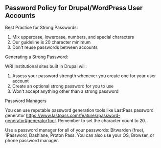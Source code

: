 Password Policy for Drupal/WordPress User Accounts
--------------------------------------------------

Best Practice for Strong Passwords:

1. Mix uppercase, lowercase, numbers, and special characters
2. Our guideline is 20 character minimum
3. Don't reuse passwords between accounts

Generating a Strong Password:

WRI Institutional sites built in Drupal will:

1. Assess your password strength whenever you create one for your user account
2. Create an optional strong password for you to use
3. Won't accept anything other than a strong password

Password Managers

You can use reputable password generation tools like LastPass password generator https://www.lastpass.com/features/password-generator#generatorTool. Remember to set the character count to 20.

Use a password manager for all of your passwords: Bitwarden (free), 1Password, Dashlane, Proton Pass. You can also use your OS, Browser, or phone password manager. 
